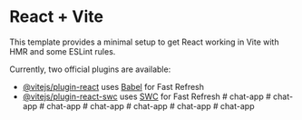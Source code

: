 # React + Vite

This template provides a minimal setup to get React working in Vite with HMR and some ESLint rules.

Currently, two official plugins are available:

- [@vitejs/plugin-react](https://github.com/vitejs/vite-plugin-react/blob/main/packages/plugin-react/README.md) uses [Babel](https://babeljs.io/) for Fast Refresh
- [@vitejs/plugin-react-swc](https://github.com/vitejs/vite-plugin-react-swc) uses [SWC](https://swc.rs/) for Fast Refresh
#   c h a t - a p p  
 #   c h a t - a p p  
 #   c h a t - a p p  
 #   c h a t - a p p  
 #   c h a t - a p p  
 #   c h a t - a p p  
 #   c h a t - a p p  
 